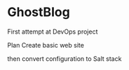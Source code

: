 # GhostBlog
First attempt at DevOps project

Plan
  Create basic web site
  
  then convert configuration to Salt stack
